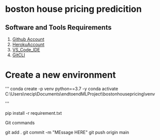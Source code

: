 # boston house pricing predicition 

## Software and Tools Requirements

1. [Github Account](https://github.com)
2. [HerokuAccount](https://heroku.com)
3. [VS_Code_IDE](https://code.visualstudio.com/)
4. [GitCLI](https://git-scm.com/book/en/v2/Getting-Started-The-Command-Line)

# Create a new environment

'''
conda create -p venv python==3.7 -y
conda activate C:\Users\necip\Documents\endtoendMLProject\bostonhousepricing\venv

'''


pip install -r requirement.txt

Git commands

git add .
git commit -m "MEssage HERE"
git push origin main 
